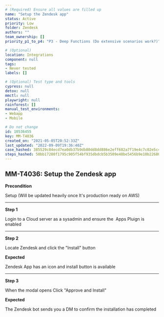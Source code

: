 ```yaml
---
# (Required) Ensure all values are filled up
name: "Setup the Zendesk app"
status: Active
priority: Low
folder: Zendesk
authors: ""
team_ownership: []
priority_p1_to_p4: "P3 - Deep Functions (Do extensive scenarios work?)"

# (Optional)
location: Integrations
component: null
tags: 
- Never tested
labels: []

# (Optional) Test type and tools
cypress: null
detox: null
mmctl: null
playwright: null
rainforest: []
manual_test_environments: 
- Webapp
- Mobile

# Do not change
id: 10536455
key: MM-T4036
created_on: "2021-05-05T20:52:33Z"
last_updated: "2022-09-09T19:36:40Z"
case_hashed: 385529c04ecd7ea0db37b9db80dd8dd886e2eff682a7f19e4c7c02e5c4fabf8687a0ee7a06faef9712b7cc4a4775478a
steps_hashed: 50bb17280f1795c905f54bf935dbdcb5b3509e48be5456b9e10b22680fa7b471658c20ae2c9268b5b1f26fb21e6b5447
---
```


<!-- (Auto-generated) Based on frontmatter's "key" and "name" -->

## MM-T4036: Setup the Zendesk app

**Precondition**

Setup (Will be updated heavily once It's production ready on AWS)

---

**Step 1**

Login to a Cloud server as a sysadmin and ensure the  Apps Pluign is enabled

---

**Step 2**

Locate Zendesk and click the "Install" button

**Expected**

Zendesk App has an icon and install button is available

---

**Step 3**

When the modal opens Click "Approve and Install"

**Expected**

The Zendesk bot sends you a DM to confirm the installation has completed
